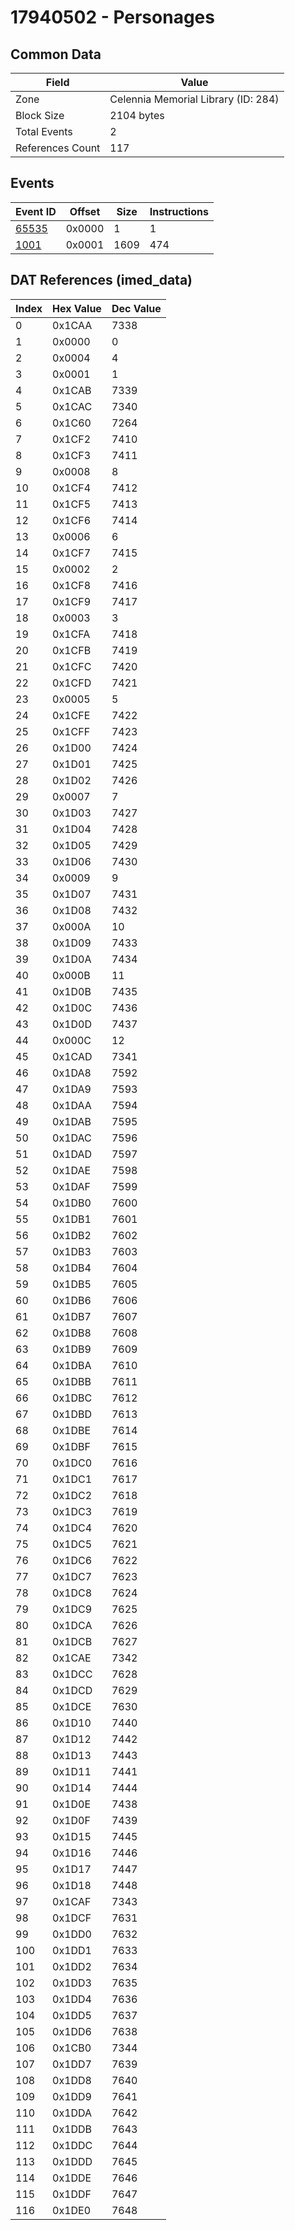 # 17940502 - Personages

## Common Data

| Field            | Value                               |
|------------------|-------------------------------------|
| Zone             | Celennia Memorial Library (ID: 284) |
| Block Size       | 2104 bytes                          |
| Total Events     | 2                                   |
| References Count | 117                                 |

## Events

| Event ID            | Offset   |   Size |   Instructions |
|---------------------|----------|--------|----------------|
| [65535](./65535.md) | 0x0000   |      1 |              1 |
| [1001](./1001.md)   | 0x0001   |   1609 |            474 |

## DAT References (imed_data)

|   Index | Hex Value   |   Dec Value |
|---------|-------------|-------------|
|       0 | 0x1CAA      |        7338 |
|       1 | 0x0000      |           0 |
|       2 | 0x0004      |           4 |
|       3 | 0x0001      |           1 |
|       4 | 0x1CAB      |        7339 |
|       5 | 0x1CAC      |        7340 |
|       6 | 0x1C60      |        7264 |
|       7 | 0x1CF2      |        7410 |
|       8 | 0x1CF3      |        7411 |
|       9 | 0x0008      |           8 |
|      10 | 0x1CF4      |        7412 |
|      11 | 0x1CF5      |        7413 |
|      12 | 0x1CF6      |        7414 |
|      13 | 0x0006      |           6 |
|      14 | 0x1CF7      |        7415 |
|      15 | 0x0002      |           2 |
|      16 | 0x1CF8      |        7416 |
|      17 | 0x1CF9      |        7417 |
|      18 | 0x0003      |           3 |
|      19 | 0x1CFA      |        7418 |
|      20 | 0x1CFB      |        7419 |
|      21 | 0x1CFC      |        7420 |
|      22 | 0x1CFD      |        7421 |
|      23 | 0x0005      |           5 |
|      24 | 0x1CFE      |        7422 |
|      25 | 0x1CFF      |        7423 |
|      26 | 0x1D00      |        7424 |
|      27 | 0x1D01      |        7425 |
|      28 | 0x1D02      |        7426 |
|      29 | 0x0007      |           7 |
|      30 | 0x1D03      |        7427 |
|      31 | 0x1D04      |        7428 |
|      32 | 0x1D05      |        7429 |
|      33 | 0x1D06      |        7430 |
|      34 | 0x0009      |           9 |
|      35 | 0x1D07      |        7431 |
|      36 | 0x1D08      |        7432 |
|      37 | 0x000A      |          10 |
|      38 | 0x1D09      |        7433 |
|      39 | 0x1D0A      |        7434 |
|      40 | 0x000B      |          11 |
|      41 | 0x1D0B      |        7435 |
|      42 | 0x1D0C      |        7436 |
|      43 | 0x1D0D      |        7437 |
|      44 | 0x000C      |          12 |
|      45 | 0x1CAD      |        7341 |
|      46 | 0x1DA8      |        7592 |
|      47 | 0x1DA9      |        7593 |
|      48 | 0x1DAA      |        7594 |
|      49 | 0x1DAB      |        7595 |
|      50 | 0x1DAC      |        7596 |
|      51 | 0x1DAD      |        7597 |
|      52 | 0x1DAE      |        7598 |
|      53 | 0x1DAF      |        7599 |
|      54 | 0x1DB0      |        7600 |
|      55 | 0x1DB1      |        7601 |
|      56 | 0x1DB2      |        7602 |
|      57 | 0x1DB3      |        7603 |
|      58 | 0x1DB4      |        7604 |
|      59 | 0x1DB5      |        7605 |
|      60 | 0x1DB6      |        7606 |
|      61 | 0x1DB7      |        7607 |
|      62 | 0x1DB8      |        7608 |
|      63 | 0x1DB9      |        7609 |
|      64 | 0x1DBA      |        7610 |
|      65 | 0x1DBB      |        7611 |
|      66 | 0x1DBC      |        7612 |
|      67 | 0x1DBD      |        7613 |
|      68 | 0x1DBE      |        7614 |
|      69 | 0x1DBF      |        7615 |
|      70 | 0x1DC0      |        7616 |
|      71 | 0x1DC1      |        7617 |
|      72 | 0x1DC2      |        7618 |
|      73 | 0x1DC3      |        7619 |
|      74 | 0x1DC4      |        7620 |
|      75 | 0x1DC5      |        7621 |
|      76 | 0x1DC6      |        7622 |
|      77 | 0x1DC7      |        7623 |
|      78 | 0x1DC8      |        7624 |
|      79 | 0x1DC9      |        7625 |
|      80 | 0x1DCA      |        7626 |
|      81 | 0x1DCB      |        7627 |
|      82 | 0x1CAE      |        7342 |
|      83 | 0x1DCC      |        7628 |
|      84 | 0x1DCD      |        7629 |
|      85 | 0x1DCE      |        7630 |
|      86 | 0x1D10      |        7440 |
|      87 | 0x1D12      |        7442 |
|      88 | 0x1D13      |        7443 |
|      89 | 0x1D11      |        7441 |
|      90 | 0x1D14      |        7444 |
|      91 | 0x1D0E      |        7438 |
|      92 | 0x1D0F      |        7439 |
|      93 | 0x1D15      |        7445 |
|      94 | 0x1D16      |        7446 |
|      95 | 0x1D17      |        7447 |
|      96 | 0x1D18      |        7448 |
|      97 | 0x1CAF      |        7343 |
|      98 | 0x1DCF      |        7631 |
|      99 | 0x1DD0      |        7632 |
|     100 | 0x1DD1      |        7633 |
|     101 | 0x1DD2      |        7634 |
|     102 | 0x1DD3      |        7635 |
|     103 | 0x1DD4      |        7636 |
|     104 | 0x1DD5      |        7637 |
|     105 | 0x1DD6      |        7638 |
|     106 | 0x1CB0      |        7344 |
|     107 | 0x1DD7      |        7639 |
|     108 | 0x1DD8      |        7640 |
|     109 | 0x1DD9      |        7641 |
|     110 | 0x1DDA      |        7642 |
|     111 | 0x1DDB      |        7643 |
|     112 | 0x1DDC      |        7644 |
|     113 | 0x1DDD      |        7645 |
|     114 | 0x1DDE      |        7646 |
|     115 | 0x1DDF      |        7647 |
|     116 | 0x1DE0      |        7648 |
